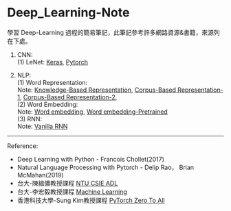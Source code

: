 # Deep_Learning-Note
學習 Deep-Learning 過程的簡易筆記，此筆記參考許多網路資源&書籍，來源列在下處。

1. CNN:
<br>(1) LeNet: [Keras](https://github.com/HsiaSharpie/Deep_Learning-Practice/tree/master/LeNet_Keras), [Pytorch](https://github.com/HsiaSharpie/Deep_Learning-Practice/tree/master/LeNet_Pytorch)

2. NLP:
<br>(1) Word Representation:
<br>Note:
[Knowledge-Based Representation](https://github.com/HsiaSharpie/Deep_Learning-Practice/blob/master/corpus-based%20representation-1.md), [Corpus-Based Representation-1](https://github.com/HsiaSharpie/Deep_Learning-Practice/blob/master/corpus-based%20representation-1.md), [Corpus-Based Representation-2](https://github.com/HsiaSharpie/Deep_Learning-Practice/blob/master/corpus-based%20representation-2.md),
<br>(2) Word Embedding:
<br>Note:
[Word embedding](https://github.com/HsiaSharpie/Deep_Learning-Practice/blob/master/word%20embedding.md),
[Word embedding-Pretrained](https://github.com/HsiaSharpie/Deep_Learning-Practice/blob/master/word%20embedding-Pretrained.md)
<br>(3) RNN:
<br>Note:
[Vanilla RNN](https://github.com/HsiaSharpie/Deep_Learning-Practice/blob/master/vanilla%20rnn.md)

------------------------------------------------------------------------------
Reference:
* Deep Learning with Python - Francois Chollet(2017)
* Natural Language Processing with Pytorch - Delip Rao， Brian McMahan(2019)
* 台大-陳縕儂教授課程 [NTU CSIE ADL](https://www.youtube.com/playlist?list=PLOAQYZPRn2V7ZDNiCrrGAr1JVO3DssOkX)
* 台大-李宏毅教授課程 [Machine Learning](https://www.youtube.com/watch?v=CXgbekl66jc&list=PLJV_el3uVTsPy9oCRY30oBPNLCo89yu49)
* 香港科技大學-Sung Kim教授課程 [PyTorch Zero To All](https://www.youtube.com/playlist?list=PLlMkM4tgfjnJ3I-dbhO9JTw7gNty6o_2m)
